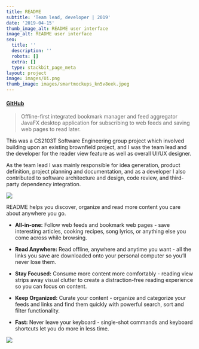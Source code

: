 ```yaml
---
title: README
subtitle: 'Team lead, developer | 2019'
date: '2019-04-15'
thumb_image_alt: README user interface
image_alt: README user interface
seo:
  title: ''
  description: ''
  robots: []
  extra: []
  type: stackbit_page_meta
layout: project
image: images/Ui.png
thumb_image: images/smartmockups_kn5v8eek.jpeg
---
```

#### [GitHub](https://github.com/CS2103-AY1819S2-W10-1/main)

> Offline-first integrated bookmark manager and feed aggregator JavaFX desktop application for subscribing to web feeds and saving web pages to read later.

This was a CS2103T Software Engineering group project which involved building upon an existing brownfield project, and I was the team lead and the developer for the reader view feature as well as overall UI/UX designer.

As the team lead I was mainly responsible for idea generation, product definition, project planning and documentation, and as a developer I also contributed to software architecture and design, code review, and third-party dependency integration.

![](/images/UiClassDiagram.png)

README helps you discover, organize and read more content you care about anywhere you go.

*   **All-in-one:** Follow web feeds and bookmark web pages - save interesting articles, cooking recipes, song lyrics, or anything else you come across while browsing.

*   **Read Anywhere:** Read offline, anywhere and anytime you want - all the links you save are downloaded onto your personal computer so you’ll never lose them.

*   **Stay Focused:** Consume more content more comfortably - reading view strips away visual clutter to create a distraction-free reading experience so you can focus on content.

*   **Keep Organized:** Curate your content - organize and categorize your feeds and links and find them quickly with powerful search, sort and filter functionality.

*   **Fast:** Never leave your keyboard - single-shot commands and keyboard shortcuts let you do more in less time.

![](/images/superb-sunflower.png)
